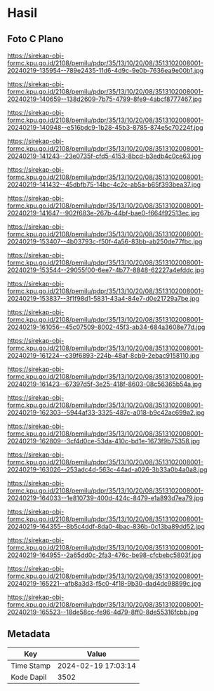 # Hasil

## Foto C Plano

https://sirekap-obj-formc.kpu.go.id/2108/pemilu/pdpr/35/13/10/20/08/3513102008001-20240219-135954--789e2435-11d6-4d9c-9e0b-7636ea9e00b1.jpg

https://sirekap-obj-formc.kpu.go.id/2108/pemilu/pdpr/35/13/10/20/08/3513102008001-20240219-140659--138d2609-7b75-4799-8fe9-4abcf8777467.jpg

https://sirekap-obj-formc.kpu.go.id/2108/pemilu/pdpr/35/13/10/20/08/3513102008001-20240219-140948--e516bdc9-1b28-45b3-8785-874e5c70224f.jpg

https://sirekap-obj-formc.kpu.go.id/2108/pemilu/pdpr/35/13/10/20/08/3513102008001-20240219-141243--23e0735f-cfd5-4153-8bcd-b3edb4c0ce63.jpg

https://sirekap-obj-formc.kpu.go.id/2108/pemilu/pdpr/35/13/10/20/08/3513102008001-20240219-141432--45dbfb75-14bc-4c2c-ab5a-b65f393bea37.jpg

https://sirekap-obj-formc.kpu.go.id/2108/pemilu/pdpr/35/13/10/20/08/3513102008001-20240219-141647--902f683e-267b-44bf-bae0-f664f92513ec.jpg

https://sirekap-obj-formc.kpu.go.id/2108/pemilu/pdpr/35/13/10/20/08/3513102008001-20240219-153407--4b03793c-f50f-4a56-83bb-ab250de77fbc.jpg

https://sirekap-obj-formc.kpu.go.id/2108/pemilu/pdpr/35/13/10/20/08/3513102008001-20240219-153544--29055f00-6ee7-4b77-8848-62227a4efddc.jpg

https://sirekap-obj-formc.kpu.go.id/2108/pemilu/pdpr/35/13/10/20/08/3513102008001-20240219-153837--3f1f98d1-5831-43a4-84e7-d0e21729a7be.jpg

https://sirekap-obj-formc.kpu.go.id/2108/pemilu/pdpr/35/13/10/20/08/3513102008001-20240219-161056--45c07509-8002-45f3-ab34-684a3608e77d.jpg

https://sirekap-obj-formc.kpu.go.id/2108/pemilu/pdpr/35/13/10/20/08/3513102008001-20240219-161224--c39f6893-224b-48af-8cb9-2ebac9158110.jpg

https://sirekap-obj-formc.kpu.go.id/2108/pemilu/pdpr/35/13/10/20/08/3513102008001-20240219-161423--67397d5f-3e25-418f-8603-08c56365b54a.jpg

https://sirekap-obj-formc.kpu.go.id/2108/pemilu/pdpr/35/13/10/20/08/3513102008001-20240219-162303--5944af33-3325-487c-a018-b9c42ac699a2.jpg

https://sirekap-obj-formc.kpu.go.id/2108/pemilu/pdpr/35/13/10/20/08/3513102008001-20240219-162809--3cf4d0ce-53da-410c-bd1e-1673f9b75358.jpg

https://sirekap-obj-formc.kpu.go.id/2108/pemilu/pdpr/35/13/10/20/08/3513102008001-20240219-163026--253adc4d-563c-44ad-a026-3b33a0b4a0a8.jpg

https://sirekap-obj-formc.kpu.go.id/2108/pemilu/pdpr/35/13/10/20/08/3513102008001-20240219-164033--1e810739-400d-424c-8479-e1a893d7ea79.jpg

https://sirekap-obj-formc.kpu.go.id/2108/pemilu/pdpr/35/13/10/20/08/3513102008001-20240219-164355--8b5c4ddf-8da0-4bac-836b-0c13ba89dd52.jpg

https://sirekap-obj-formc.kpu.go.id/2108/pemilu/pdpr/35/13/10/20/08/3513102008001-20240219-164955--2a65dd0c-2fa3-476c-be98-cfcbebc5803f.jpg

https://sirekap-obj-formc.kpu.go.id/2108/pemilu/pdpr/35/13/10/20/08/3513102008001-20240219-165221--afb8a3d3-f5c0-4f18-9b30-dad4dc98899c.jpg

https://sirekap-obj-formc.kpu.go.id/2108/pemilu/pdpr/35/13/10/20/08/3513102008001-20240219-165523--18de58cc-fe96-4d79-8ff0-8de55316fcbb.jpg


## Metadata

| Key        | Value               |
| ---------- | ------------------- |
| Time Stamp | 2024-02-19 17:03:14 |
| Kode Dapil | 3502                |



